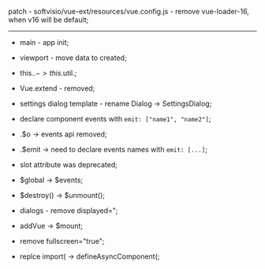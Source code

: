 patch - softvisio/vue-ext/resources/vue.config.js - remove vue-loader-16, when v16 will be default;

---

-   main - app init;

-   viewport - move data to created;

-   this.$. -> this.$util.;

-   Vue.extend - removed;

-   settings dialog template - rename Dialog -> SettingsDialog;

-   declare component events with `emit: ["name1", "name2"]`;

-   .$o -> events api removed;

-   .$emit -> need to declare events names with `emit: [...]`;

-   slot attribute was deprecated;

-   $global -> $events;

-   $destroy() -> $unmount();

-   dialogs - remove displayed=";

-   addVue -> $mount;

-   remove fullscreen="true";

-   replce import( -> defineAsyncComponent(;
